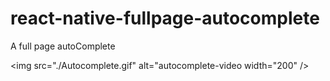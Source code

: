# react-native-fullpage-autocomplete
A full page autoComplete

<img src="./Autocomplete.gif" alt="autocomplete-video width="200" />


